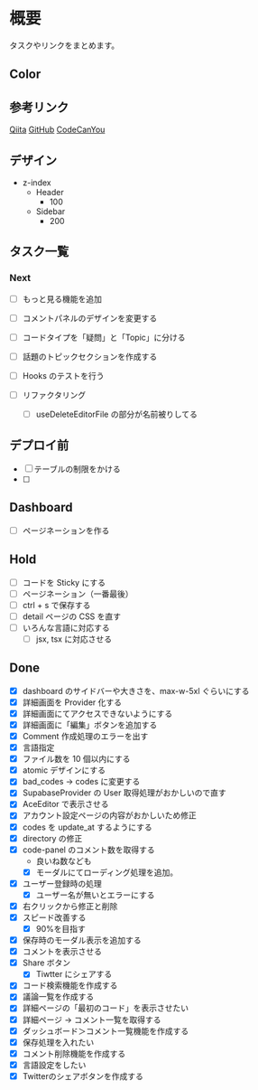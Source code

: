 # 概要

タスクやリンクをまとめます。

## Color

## 参考リンク

[Qiita](https://qiita.com/)
[GitHub](https://github.com/search?q=django&type=repositories)
[CodeCanYou](https://codecanyon.net/category/mobile)

## デザイン

- z-index
  - Header
    - 100
  - Sidebar
    - 200


## タスク一覧

### Next

- [ ] もっと見る機能を追加
- [ ] コメントパネルのデザインを変更する

- [ ] コードタイプを「疑問」と「Topic」に分ける
- [ ] 話題のトピックセクションを作成する

- [ ] Hooks のテストを行う

- [ ] リファクタリング
  - [ ] useDeleteEditorFile の部分が名前被りしてる



## デプロイ前

- [ ] テーブルの制限をかける
- [ ]

## Dashboard

- [ ] ページネーションを作る

## Hold

- [ ] コードを Sticky にする
- [ ] ページネーション（一番最後）
- [ ] ctrl + s で保存する
- [ ] detail ページの CSS を直す
- [ ] いろんな言語に対応する
  - [ ] jsx, tsx に対応させる

## Done

- [x] dashboard のサイドバーや大きさを、max-w-5xl ぐらいにする
- [x] 詳細画面を Provider 化する
- [x] 詳細画面にてアクセスできないようにする
- [x] 詳細画面に「編集」ボタンを追加する
- [x] Comment 作成処理のエラーを出す
- [x] 言語指定
- [x] ファイル数を 10 個以内にする
- [x] atomic デザインにする
- [x] bad_codes -> codes に変更する
- [x] SupabaseProvider の User 取得処理がおかしいので直す
- [x] AceEditor で表示させる
- [x] アカウント設定ページの内容がおかしいため修正
- [x] codes を update_at するようにする
- [x] directory の修正
- [x] code-panel のコメント数を取得する
  - 良いね数なども
  - [x] モーダルにてローディング処理を追加。
- [x] ユーザー登録時の処理
  - [x] ユーザー名が無いとエラーにする
- [x] 右クリックから修正と削除
- [x] スピード改善する
  - [x] 90%を目指す
- [x] 保存時のモーダル表示を追加する
- [x] コメントを表示させる
- [x] Share ボタン
  - [x] Tiwtter にシェアする
- [x] コード検索機能を作成する
- [x] 議論一覧を作成する
- [x] 詳細ページの「最初のコード」を表示させたい
- [x] 詳細ページ -> コメント一覧を取得する
- [x] ダッシュボード＞コメント一覧機能を作成する
- [x] 保存処理を入れたい
- [x] コメント削除機能を作成する
- [x] 言語設定をしたい
- [x] Twitterのシェアボタンを作成する
